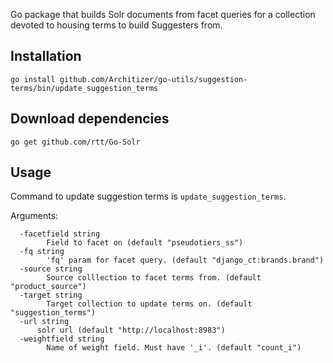 Go package that builds Solr documents from facet queries for a collection devoted to housing terms to build Suggesters from.

## Installation
```
go install github.com/Architizer/go-utils/suggestion-terms/bin/update_suggestion_terms
```

## Download dependencies
```
go get github.com/rtt/Go-Solr
```

## Usage
Command to update suggestion terms is `update_suggestion_terms`.

Arguments:
```
  -facetfield string
        Field to facet on (default "pseudotiers_ss")
  -fq string
        'fq' param for facet query. (default "django_ct:brands.brand")
  -source string
        Source colllection to facet terms from. (default "product_source")
  -target string
        Target collection to update terms on. (default "suggestion_terms")
  -url string
      solr url (default "http://localhost:8983")
  -weightfield string
        Name of weight field. Must have '_i'. (default "count_i")
```